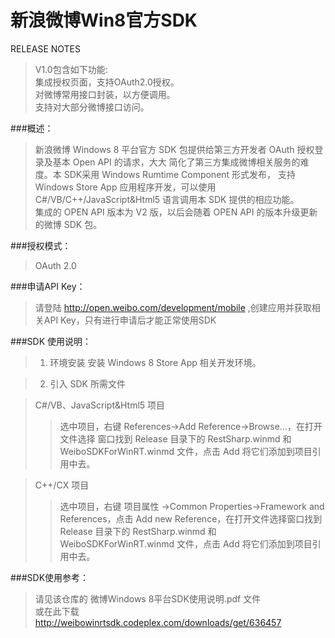 新浪微博Win8官方SDK
===============

RELEASE NOTES

>V1.0包含如下功能:   
集成授权页面，支持OAuth2.0授权。    
对微博常用接口封装，以方便调用。    
支持对大部分微博接口访问。    


###概述：
>新浪微博 Windows  8 平台官方 SDK 包提供给第三方开发者 OAuth 授权登录及基本 Open API 的请求，大大
简化了第三方集成微博相关服务的难度。本 SDK采用 Windows Rumtime Component  形式发布， 支持 Windows Store App 
应用程序开发，可以使用 C#/VB/C++/JavaScript&Html5 语言调用本 SDK 提供的相应功能。   
集成的 OPEN API 版本为 V2 版，以后会随着 OPEN API 的版本升级更新的微博 SDK
包。

###授权模式：
>OAuth 2.0

###申请API Key：
>请登陆 <http://open.weibo.com/development/mobile> ,创建应用并获取相关API Key，只有进行申请后才能正常使用SDK


###SDK 使用说明：
>1.  环境安装
>安装 Windows 8 Store App 相关开发环境。


>2.  引入 SDK 所需文件   

>C#/VB、JavaScript&Html5 项目    
>>选中项目，右键 References->Add Reference->Browse...，在打开文件选择
窗口找到 Release 目录下的 RestSharp.winmd 和 WeiboSDKForWinRT.winmd
文件，点击 Add 将它们添加到项目引用中去。  

>C++/CX 项目   
>>选中项目，右键 项目属性 ->Common Properties->Framework and 
References，点击 Add  new  Reference，在打开文件选择窗口找到 Release
目录下的 RestSharp.winmd 和 WeiboSDKForWinRT.winmd 文件，点击 Add
将它们添加到项目引用中去。   

###SDK使用参考：
>请见该仓库的 微博Windows 8平台SDK使用说明.pdf 文件  
>或在此下载 <http://weibowinrtsdk.codeplex.com/downloads/get/636457>


